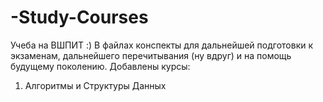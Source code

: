 # -Study-Courses
Учеба на ВШПИТ :)
В файлах конспекты для дальнейшей подготовки к экзаменам, дальнейшего перечитывания (ну вдруг) и на помощь будущему поколению.
Добавлены курсы:
1. Алгоритмы и Структуры Данных
